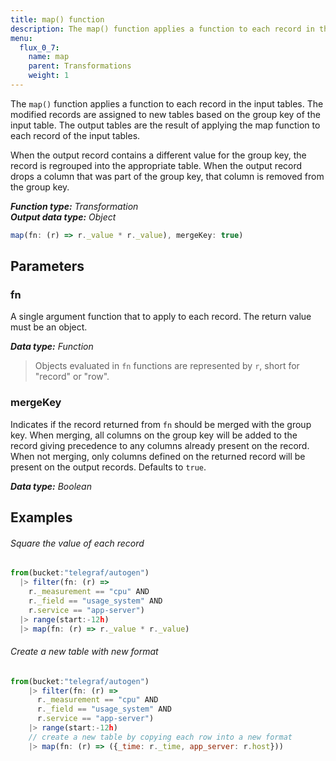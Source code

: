 ```yaml
---
title: map() function
description: The map() function applies a function to each record in the input tables.
menu:
  flux_0_7:
    name: map
    parent: Transformations
    weight: 1
---
```


The `map()` function applies a function to each record in the input tables.
The modified records are assigned to new tables based on the group key of the input table.
The output tables are the result of applying the map function to each record of the input tables.

When the output record contains a different value for the group key, the record is regrouped into the appropriate table.
When the output record drops a column that was part of the group key, that column is removed from the group key.

_**Function type:** Transformation_  
_**Output data type:** Object_

```js
map(fn: (r) => r._value * r._value), mergeKey: true)
```

## Parameters

### fn
A single argument function that to apply to each record.
The return value must be an object.

_**Data type:** Function_

> Objects evaluated in `fn` functions are represented by `r`, short for "record" or "row".

### mergeKey
Indicates if the record returned from `fn` should be merged with the group key.
When merging, all columns on the group key will be added to the record giving precedence to any columns already present on the record.
When not merging, only columns defined on the returned record will be present on the output records.
Defaults to `true`.

_**Data type:** Boolean_

## Examples

###### Square the value of each record
```js
from(bucket:"telegraf/autogen")
  |> filter(fn: (r) =>
    r._measurement == "cpu" AND
    r._field == "usage_system" AND
    r.service == "app-server")
  |> range(start:-12h)
  |> map(fn: (r) => r._value * r._value)
```

###### Create a new table with new format
```js
from(bucket:"telegraf/autogen")
    |> filter(fn: (r) =>
      r._measurement == "cpu" AND
      r._field == "usage_system" AND
      r.service == "app-server")
    |> range(start:-12h)
    // create a new table by copying each row into a new format
    |> map(fn: (r) => ({_time: r._time, app_server: r.host}))
```
